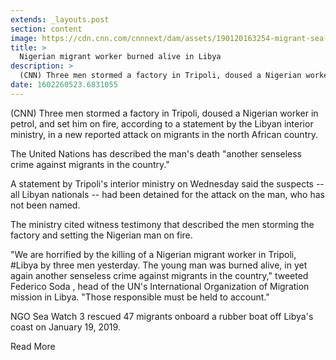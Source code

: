 ```yaml
--- 
extends: _layouts.post 
section: content 
image: https://cdn.cnn.com/cnnnext/dam/assets/190120163254-migrant-sea-watch-03-super-tease.jpg 
title: > 
  Nigerian migrant worker burned alive in Libya 
description: > 
  (CNN) Three men stormed a factory in Tripoli, doused a Nigerian worker in petrol, and set him on fire, according to a statement by the Libyan interior ministry, in a new reported attack on migrants in the north African country.The United Nations has described the man's death "another senseless crime against migrants in the country."The ministry cited witness testimony that described the men storming the factory and setting the Nigerian man on fire."We are horrified by the killing of a Nigerian migrant worker in Tripoli, #Libya by three men yesterday.The young man was burned alive, in yet again another senseless crime against migrants in the country," tweeted Federico Soda , head of the UN's International Organization of Migration mission in Libya. 
date: 1602260523.6831055 
--- 
```

(CNN) Three men stormed a factory in Tripoli, doused a Nigerian worker in petrol, and set him on fire, according to a statement by the Libyan interior ministry, in a new reported attack on migrants in the north African country.

The United Nations has described the man's death "another senseless crime against migrants in the country."

A statement by Tripoli's interior ministry on Wednesday said the suspects -- all Libyan nationals -- had been detained for the attack on the man, who has not been named.

The ministry cited witness testimony that described the men storming the factory and setting the Nigerian man on fire.

"We are horrified by the killing of a Nigerian migrant worker in Tripoli, #Libya by three men yesterday. The young man was burned alive, in yet again another senseless crime against migrants in the country," tweeted Federico Soda , head of the UN's International Organization of Migration mission in Libya. "Those responsible must be held to account."

NGO Sea Watch 3 rescued 47 migrants onboard a rubber boat off Libya's coast on January 19, 2019.

Read More
